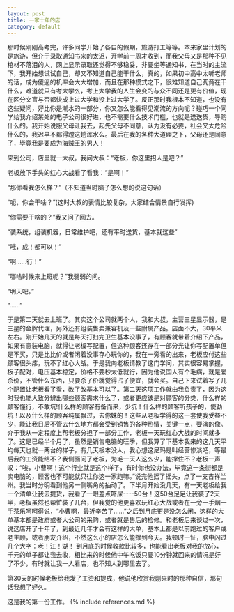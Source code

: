 ```yaml
---
layout: post
title: 一家十年的店
category: default
---
```


那时候刚刚高考完，许多同学开始了各自的假期，旅游打工等等。本来家里计划的是旅游，但介于录取通知书来的太迟，开学前一周才收到，而我父母又是那种不见棺材不落泪的人，网上显示录取还觉得不够稳妥，非要坐等通知书，在当时的主流下，我开始想试试自己，却又不知道自己能干什么，真的，如果初中高中太听老师的话，成为傻逼的机率会大大增加，而且在那种模式之下，很难知道自己究竟在干什么，难道就只有考大学么，考上大学我的人生会变的与众不同还是更有价值，现在区分文盲与否都快成上过大学和没上过大学了。反正那时我根本不知道，也没有这些疑问，好比你是潮水的一部分，你又怎么能看得见潮流的方向呢？碰巧一个同学给我介绍某处的电子公司很好进，也不需要什么技术门槛，也就是送送货，导购什么的。我开始说服父母让我去，起先父母不同意，认为没有必要，社会又太危险什么的，我迟早不都得蹚这趟浑水么。最后在我的各种大道理之下，父母还是同意了，毕竟我是要成为海贼王的男人！

 

来到公司，店里就一大叔。我问大叔：“老板，你这里招人是吧？”

 

老板放下手头的红心大战看了看我：“是啊！”

 

“那你看我怎么样？”（不知道当时脑子怎么想的说这句话）

 

“呃，你会干啥？”(这时大叔的表情比较复杂，大家结合情景自行发挥)

 

“你需要干啥的？”我又问了回去。

 

“装系统，组装机器，日常维护吧，还有平时送货，基本就这些”

 

“哦，成！都可以！”

 

“啊……行！”

 

“哪啥时候来上班呢？”我弱弱的问。

 

“明天吧。”

 

“……”

 

于是第二天就去上班了。其实这个公司就两个人，我和大叔，主营三星显示器，是三星的金牌代理，另外还有组装售卖兼容机及一些附属产品。店面不大，30平米左右。刚开始几天的就是每天打扫完卫生基本没事了，有顾客就带着介绍下产品，如果有意装电脑，就得让老板写配置，但这种顾客还存在一部分光让你写配置单但是不买，只是比比价或者闲着没事存心玩你的，我在一旁看的出来，老板应付这些顾客很头疼，玩不了红心大战。于是我向老板请教了这门学问，其实很容易掌握，板子配对，电压基本稳定，价格不要秒太低就行，因为他说国人有个毛病，就是爱杀价，不管什么东西，只要杀了价就觉得占了便宜，就会买。自己下来试着写了几个配置让老板看了看，改了改基本可以了。第二天这项工作就由我负责了，因为这时我也能大致分辨出哪些顾客需求什么了，或者更应该是对顾客的分类，什么样的顾客懂行，不敢坑!什么样的顾客有备而来，少坑！什么样的顾客听孩子的，使劲坑！以及什么样的顾客纯属飘过，去你妹的！这些从老板学得的这一套使我受益不少，能让我日后不管去什么地方都会受到销售的各种热情，关键一点，要演的像。介于我从一定程度上帮老板分担了一部分工作，老板一天玩红心大战的时间就多了。这是已经半个月了，虽然是销售电脑的旺季，但我算了下基本我来的这几天平均每天也就一两台的样子，有几天根本没人，我心想这尼玛是叫经营惨淡吧，等最后我的工资能结不？我侧面问了老板，为毛一天人这么少，能撑住不？老板一声叹：“唉，小曹啊！这个行业就是这个样子，有时你也没办法，毕竟这一条街都是卖电脑的，顾客也不可能就只往你这一家跑嘛。”说完他摇了摇头，点了一支吉祥兰州。我当时分明看到他另一侧嘴角的抽动了。下半月开始没几天，有一天老板给我一个清单让我去提货，我看了一眼差点吓尿----50台！这50台足足让我装了2天半，老板虽然也帮忙装了几台，但我觉的他更喜欢玩红心大战或者在一旁一手烟一手茶乐呵呵得说，“小曹啊，最近辛苦了……”之后到月底更是没怎么闲，这样的大单基本都是政府或者大公司的采购，或者就是售后的检修。和老板后来谈过一次，说这店开了十年了，到最近几年才会有这样的大单，基本上都是以前跑过的客户或老主顾，或者朋友介绍，不然这么小的店怎么能撑到今天。我顿时一怔，脑中闪过几个大字：老！江！湖！  到月底的时候收款比较多，也能看出老板对我的放心，千元的单子都让我去收，相比来的时候他中午吃饭只要10分钟就回来的情况是好了不少，有时就让我一人看店，也不知人到哪里去了。

 

第30天的时候老板给我发了工资和提成，他说他欣赏我刚来时的那种自信，那句话我想了好久。

 

这是我的第一份工作。
{% include references.md %}
